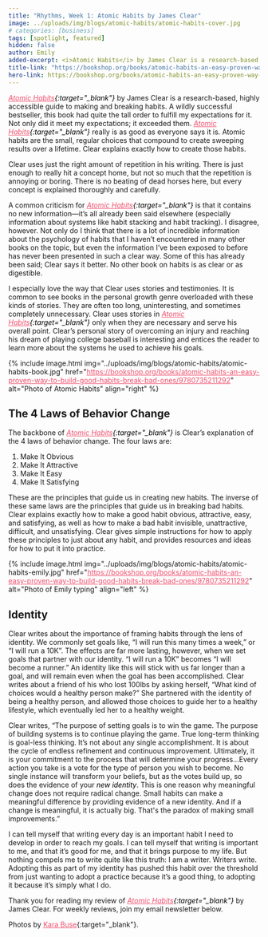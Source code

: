 ```yaml
---
title: "Rhythms, Week 1: Atomic Habits by James Clear"
image: ../uploads/img/blogs/atomic-habits/atomic-habits-cover.jpg
# categories: [business]
tags: [spotlight, featured]
hidden: false
author: Emily
added-excerpt: <i>Atomic Habits</i> by James Clear is a research-based, highly accessible guide to making and breaking habits. A wildly successful bestseller, this book had quite the tall order to fulfill my expectations for it. Not only did it meet my expectations; it exceeded them. <i>Atomic Habits</i> really is as good as everyone says it is. Atomic habits are the small, regular choices that compound to create sweeping results over a lifetime. Clear explains exactly how to create those habits.
title-link: "https://bookshop.org/books/atomic-habits-an-easy-proven-way-to-build-good-habits-break-bad-ones/9780735211292"
hero-link: https://bookshop.org/books/atomic-habits-an-easy-proven-way-to-build-good-habits-break-bad-ones/9780735211292
---
```


<style> em {color: black;} p a {color: #f0506e;}</style>

_[Atomic Habits](https://bookshop.org/books/atomic-habits-an-easy-proven-way-to-build-good-habits-break-bad-ones/9780735211292){:target="\_blank"}_ by James Clear is a research-based, highly accessible guide to making and breaking habits. A wildly successful bestseller, this book had quite the tall order to fulfill my expectations for it. Not only did it meet my expectations; it exceeded them. _[Atomic Habits](https://bookshop.org/books/atomic-habits-an-easy-proven-way-to-build-good-habits-break-bad-ones/9780735211292){:target="\_blank"}_ really is as good as everyone says it is. Atomic habits are the small, regular choices that compound to create sweeping results over a lifetime. Clear explains exactly how to create those habits.

Clear uses just the right amount of repetition in his writing. There is just enough to really hit a concept home, but not so much that the repetition is annoying or boring. There is no beating of dead horses here, but every concept is explained thoroughly and carefully.

A common criticism for _[Atomic Habits](https://bookshop.org/books/atomic-habits-an-easy-proven-way-to-build-good-habits-break-bad-ones/9780735211292){:target="\_blank"}_ is that it contains no new information—it’s all already been said elsewhere (especially information about systems like habit stacking and habit tracking). I disagree, however. Not only do I think that there is a lot of incredible information about the psychology of habits that I haven’t encountered in many other books on the topic, but even the information I’ve been exposed to before has never been presented in such a clear way. Some of this has already been said; Clear says it better. No other book on habits is as clear or as digestible.

I especially love the way that Clear uses stories and testimonies. It is common to see books in the personal growth genre overloaded with these kinds of stories. They are often too long, uninteresting, and sometimes completely unnecessary. Clear uses stories in _[Atomic Habits](https://bookshop.org/books/atomic-habits-an-easy-proven-way-to-build-good-habits-break-bad-ones/9780735211292){:target="\_blank"}_ only when they are necessary and serve his overall point. Clear’s personal story of overcoming an injury and reaching his dream of playing college baseball is interesting and entices the reader to learn more about the systems he used to achieve his goals.

{% include image.html img="../uploads/img/blogs/atomic-habits/atomic-habits-book.jpg" href="https://bookshop.org/books/atomic-habits-an-easy-proven-way-to-build-good-habits-break-bad-ones/9780735211292" alt="Photo of Atomic Habits" align="right" %}

## The 4 Laws of Behavior Change

The backbone of _[Atomic Habits](https://bookshop.org/books/atomic-habits-an-easy-proven-way-to-build-good-habits-break-bad-ones/9780735211292){:target="\_blank"}_ is Clear’s explanation of the 4 laws of behavior change. The four laws are:

1. Make It Obvious
2. Make It Attractive
3. Make It Easy
4. Make It Satisfying

These are the principles that guide us in creating new habits. The inverse of these same laws are the principles that guide us in breaking bad habits. Clear explains exactly how to make a good habit obvious, attractive, easy, and satisfying, as well as how to make a bad habit invisible, unattractive, difficult, and unsatisfying. Clear gives simple instructions for how to apply these principles to just about any habit, and provides resources and ideas for how to put it into practice.

{% include image.html img="../uploads/img/blogs/atomic-habits/atomic-habits-emily.jpg" href="https://bookshop.org/books/atomic-habits-an-easy-proven-way-to-build-good-habits-break-bad-ones/9780735211292" alt="Photo of Emily typing" align="left" %}

## Identity

Clear writes about the importance of framing habits through the lens of identity. We commonly set goals like, “I will run this many times a week,” or “I will run a 10K”. The effects are far more lasting, however, when we set goals that partner with our identity. “I will run a 10K” becomes “I will become a runner.” An identity like this will stick with us far longer than a goal, and will remain even when the goal has been accomplished. Clear writes about a friend of his who lost 100lbs by asking herself, “What kind of choices would a healthy person make?” She partnered with the identity of being a healthy person, and allowed those choices to guide her to a healthy lifestyle, which eventually led her to a healthy weight.

Clear writes, “The purpose of setting goals is to win the game. The purpose of building systems is to continue playing the game. True long-term thinking is goal-less thinking. It’s not about any single accomplishment. It is about the cycle of endless refinement and continuous improvement. Ultimately, it is your commitment to the process that will determine your progress…Every action you take is a vote for the type of person you wish to become. No single instance will transform your beliefs, but as the votes build up, so does the evidence of your _new identity_. This is one reason why meaningful change does not require radical change. Small habits can make a meaningful difference by providing evidence of a new identity. And if a change is meaningful, it is actually big. That's the paradox of making small improvements.”

I can tell myself that writing every day is an important habit I need to develop in order to reach my goals. I can tell myself that writing is important to me, and that it’s good for me, and that it brings purpose to my life. But nothing compels me to write quite like this truth: I am a writer. Writers write. Adopting this as part of my identity has pushed this habit over the threshold from just wanting to adopt a practice because it’s a good thing, to adopting it because it’s simply what I do.

Thank you for reading my review of _[Atomic Habits](https://bookshop.org/books/atomic-habits-an-easy-proven-way-to-build-good-habits-break-bad-ones/9780735211292){:target="\_blank"}_ by James Clear. For weekly reviews, join my email newsletter below.

Photos by [Kara Buse](https://wyldroots.com/){:target="\_blank"}.
